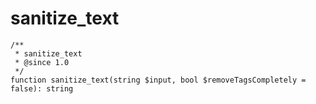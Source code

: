 # sanitize_text

```
/**
 * sanitize_text
 * @since 1.0
 */
function sanitize_text(string $input, bool $removeTagsCompletely = false): string
```